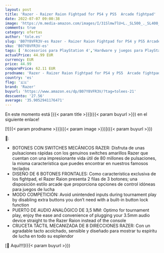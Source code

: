 ```yaml
---
layout: post
title: 'Razer - Raizer Raion Fightpad for PS4 y PS5  Arcade fightpad'
date: 2022-07-07 09:00:38
image: 'https://m.media-amazon.com/images/I/31Slmw7lU+L._SL500_._SL400_.jpg'
comments: true
category: ofertas
author: 'tole.es'
slug: 'B07Y8VFR3V-es Razer - Raizer Raion Fightpad for PS4 y PS5 Arcade fightpad'
sku: 'B07Y8VFR3V-es'
tags: [ 'Accesorios para PlayStation 4','Hardware y juegos para PlayStation 4','Mandos para PlayStation 4','Mandos y controles para PlayStation 4','Videojuegos','ps4','ps5','razer','🇪🇸', ]
actualPrice: 44.99 EUR
currency: EUR
price: 44.99
comparePrice: 62.11 EUR
prodname: 'Razer - Raizer Raion Fightpad for PS4 y PS5  Arcade fightpad'
country: 'es'
flag: '🇪🇸'
brand: 'Razer'
buyurl: 'https://www.amazon.es/dp/B07Y8VFR3V/?tag=tolees-21'
descuento: '27.56'
average: '35.9052941176471'
---
```


En este momento está [{{< param title >}}]({{< param buyurl >}}) en el siguiente enlace!

[![{{< param prodname >}}]({{< param image >}})]({{< param buyurl >}})

🔎:

- BOTONES CON SWITCHES MECÁNICOS RAZER: Disfruta de unas pulsaciones rápidas con los genuinos switches amarillos Razer que cuentan con una impresionante vida útil de 80 millones de pulsaciones, la misma característica que puedes encontrar en nuestros famosos teclados
- DISEÑO DE 6 BOTONES FRONTALES: Como característica exclusiva de los fightpad, el Razer Raion presenta 2 filas de 3 botones; una disposición estilo arcade que proporciona opciones de control idóneas para juegos de lucha
- MODO COMPETICIÓN: Avoid unintended inputs during tournament play by disabling extra buttons you don’t need with a built-in button lock function
- PUERTO DE AUDIO ANALÓGICO DE 3,5 MM: Optimo for tournament play, enjoy the ease and convenience of plugging your 3.5mm audio device straight to the Razer Raion instead of the console
- CRUCETA TÁCTIL MECANIZADA DE 8 DIRECCIONES RAZER: Con un agradable tacto acolchado, sensible y diseñado para mostrar tu espíritu de lucha en todo su esplendor

[🛒 Aquí!!!]({{< param buyurl >}})
